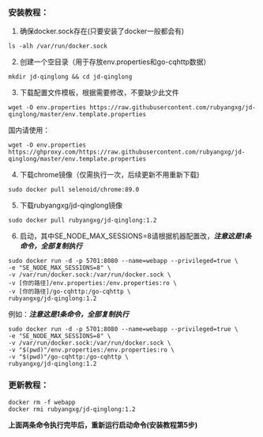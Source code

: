 ### 安装教程：
1. 确保docker.sock存在(只要安装了docker一般都会有)
```
ls -alh /var/run/docker.sock
```
2. 创建一个空目录（用于存放env.properties和go-cqhttp数据）
```
mkdir jd-qinglong && cd jd-qinglong
```
3. 下载配置文件模板，根据需要修改，不要缺少此文件
```
wget -O env.properties https://raw.githubusercontent.com/rubyangxg/jd-qinglong/master/env.template.properties
```
国内请使用：
```
wget -O env.properties https://ghproxy.com/https://raw.githubusercontent.com/rubyangxg/jd-qinglong/master/env.template.properties
```
4. 下载chrome镜像（仅需执行一次，后续更新不用重新下载)
```
sudo docker pull selenoid/chrome:89.0
```
5. 下载rubyangxg/jd-qinglong镜像
```
sudo docker pull rubyangxg/jd-qinglong:1.2
```
6. 启动，其中SE_NODE_MAX_SESSIONS=8请根据机器配置改，**_注意这是1条命令，全部复制执行_**
```
sudo docker run -d -p 5701:8080 --name=webapp --privileged=true \ 
-e "SE_NODE_MAX_SESSIONS=8" \
-v /var/run/docker.sock:/var/run/docker.sock \ 
-v [你的路径]/env.properties:/env.properties:ro \ 
-v [你的路径]/go-cqhttp:/go-cqhttp \ 
rubyangxg/jd-qinglong:1.2
```
例如：**_注意这是1条命令，全部复制执行_**
```
sudo docker run -d -p 5701:8080 --name=webapp --privileged=true \
-e "SE_NODE_MAX_SESSIONS=8" \
-v /var/run/docker.sock:/var/run/docker.sock \
-v "$(pwd)"/env.properties:/env.properties:ro \
-v "$(pwd)"/go-cqhttp:/go-cqhttp \
rubyangxg/jd-qinglong:1.2
``` 
### 更新教程：
```
docker rm -f webapp
docker rmi rubyangxg/jd-qinglong:1.2
```
**上面两条命令执行完毕后，重新运行启动命令(安装教程第5步)**
